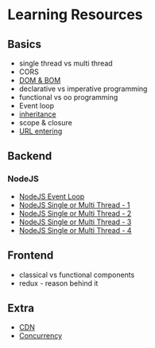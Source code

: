 # Learning Resources

## Basics
* single thread vs multi thread
* CORS
* [DOM & BOM](https://stackoverflow.com/questions/4416317/what-is-the-dom-and-bom-in-javascript)
* declarative vs imperative programming
* functional vs oo programming
* Event loop
* [inheritance](https://dev.to/crishanks/classical-vs-prototypal-inheritance-2o5a)
* scope & closure
* [URL entering](https://aws.amazon.com/blogs/mobile/what-happens-when-you-type-a-url-into-your-browser/)

## Backend

### NodeJS
* [NodeJS Event Loop](https://nodejs.dev/learn/the-nodejs-event-loop)
* [NodeJS Single or Multi Thread - 1](https://stackoverflow.com/questions/17959663/why-is-node-js-single-threaded)
* [NodeJS Single or Multi Thread - 2](https://betterprogramming.pub/is-node-js-really-single-threaded-7ea59bcc8d64)
* [NodeJS Single or Multi Thread - 3](https://dev.to/arealesramirez/is-node-js-single-threaded-or-multi-threaded-and-why-ab1)
* [NodeJS Single or Multi Thread - 4](https://www.udemy.com/course/advanced-node-for-developers/learn/lecture/9636112#overview)

## Frontend
* classical vs functional components
* redux - reason behind it

## Extra
* [CDN](https://www.cloudflare.com/learning/cdn/what-is-a-cdn/)
* [Concurrency](https://medium.com/@onejohi/concurrency-in-javascript-f5bb387708d8#:~:text=Concurrency%20means%20multiple%20computations%20are,applications%20running%20on%20one%20computer.)